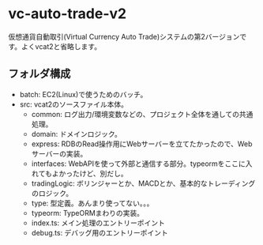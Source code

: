 # vc-auto-trade-v2

仮想通貨自動取引(Virtual Currency Auto Trade)システムの第2バージョンです。よくvcat2と省略します。

## フォルダ構成

- batch: EC2(Linux)で使うためのバッチ。
- src: vcat2のソースファイル本体。
  - common: ログ出力/環境変数などの、プロジェクト全体を通しての共通処理。
  - domain: ドメインロジック。
  - express: RDBのRead操作用にWebサーバーを立てたかったので、Webサーバーの実装。
  - interfaces: WebAPIを使って外部と通信する部分。typeormをここに入れてもよかったけど、別だし。
  - tradingLogic: ボリンジャーとか、MACDとか、基本的なトレーディングのロジック。
  - type: 型定義。あんまり使ってない。。。
  - typeorm: TypeORMまわりの実装。
  - index.ts: メイン処理のエントリーポイント
  - debug.ts: デバッグ用のエントリーポイント
